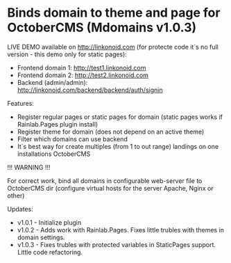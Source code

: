Binds domain to theme and page for OctoberCMS (Mdomains v1.0.3)
===============================================================

LIVE DEMO available on http://linkonoid.com (for protecte code it`s no full version - this demo only for static pages):

- Frontend domain 1: http://test1.linkonoid.com
- Frontend domain 2: http://test2.linkonoid.com
- Backend (admin/admin): http://linkonoid.com/backend/backend/auth/signin

Features:

- Register regular pages or static pages for domain (static pages works if Rainlab.Pages plugin install)
- Register theme for domain (does not depend on an active theme)
- Filter which domains can use backend
- It`s best way for create multiples (from 1 to out range) landings on one installations OctoberCMS

!!! WARNING !!!

For correct work, bind all domains in configurable web-server file to OctoberCMS dir (configure virtual hosts for the server Apache, Nginx or other)

Updates:

- v1.0.1 - Initialize plugin
- v1.0.2 - Adds work with Rainlab.Pages. Fixes little trubles with themes in domain settings.
- v1.0.3 - Fixes trubles with protected variables in StaticPages support. Little code refactoring.
